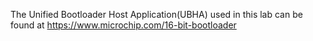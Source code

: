 The Unified Bootloader Host Application(UBHA) used in this lab can be found at https://www.microchip.com/16-bit-bootloader
